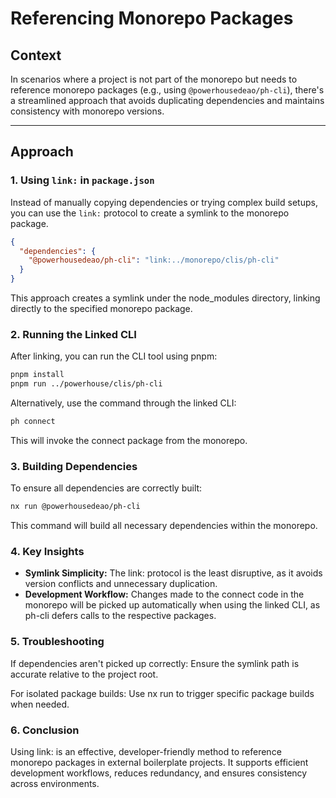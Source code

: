 # Referencing Monorepo Packages

## **Context**

In scenarios where a project is not part of the monorepo but needs to reference monorepo packages (e.g., using `@powerhousedeao/ph-cli`), there's a streamlined approach that avoids duplicating dependencies and maintains consistency with monorepo versions.

---

## **Approach**

### **1. Using `link:` in `package.json`**

Instead of manually copying dependencies or trying complex build setups, you can use the `link:` protocol to create a symlink to the monorepo package.

```json
{
  "dependencies": {
    "@powerhousedeao/ph-cli": "link:../monorepo/clis/ph-cli"
  }
}
```

This approach creates a symlink under the node_modules directory, linking directly to the specified monorepo package.

### **2. Running the Linked CLI**

After linking, you can run the CLI tool using pnpm:

```bash
pnpm install
pnpm run ../powerhouse/clis/ph-cli
```

Alternatively, use the command through the linked CLI:

```bash
ph connect
```

This will invoke the connect package from the monorepo.

### **3. Building Dependencies**

To ensure all dependencies are correctly built:

```bash
nx run @powerhousedeao/ph-cli
```

This command will build all necessary dependencies within the monorepo.

### **4. Key Insights**

- **Symlink Simplicity:** The link: protocol is the least disruptive, as it avoids version conflicts and unnecessary duplication.
- **Development Workflow:** Changes made to the connect code in the monorepo will be picked up automatically when using the linked CLI, as ph-cli defers calls to the respective packages.

### **5. Troubleshooting**

If dependencies aren't picked up correctly: Ensure the symlink path is accurate relative to the project root.

For isolated package builds: Use nx run to trigger specific package builds when needed.

### **6. Conclusion**
Using link: is an effective, developer-friendly method to reference monorepo packages in external boilerplate projects. It supports efficient development workflows, reduces redundancy, and ensures consistency across environments.

